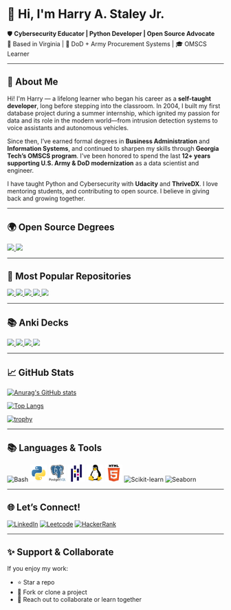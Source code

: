 # 👋 Hi, I'm Harry A. Staley Jr.

🛡️ **Cybersecurity Educator | Python Developer | Open Source Advocate**  
📍 Based in Virginia | 💼 DoD + Army Procurement Systems | 🎓 OMSCS Learner

---

## 🚀 About Me

Hi! I'm Harry — a lifelong learner who began his career as a **self-taught developer**, long before stepping into the classroom. In 2004, I built my first database project during a summer internship, which ignited my passion for data and its role in the modern world—from intrusion detection systems to voice assistants and autonomous vehicles.

Since then, I’ve earned formal degrees in **Business Administration** and **Information Systems**, and continued to sharpen my skills through **Georgia Tech’s OMSCS program**. I’ve been honored to spend the last **12+ years supporting U.S. Army & DoD modernization** as a data scientist and engineer.

I have taught Python and Cybersecurity with **Udacity** and **ThriveDX**. I love mentoring students, and contributing to open source. I believe in giving back and growing together.

---

## 🌍 Open Source Degrees

<a href="https://github.com/harrystaley/open-source-data-science-degree-python">
  <img src="https://github-readme-stats.vercel.app/api/pin/?username=harrystaley&repo=open-source-data-science-degree-python&theme=dark" />
</a>

<a href="https://github.com/harrystaley/open-source-cybersecurity-degree">
  <img src="https://github-readme-stats.vercel.app/api/pin/?username=harrystaley&repo=open-source-cybersecurity-degree&theme=dark" />
</a>

---

## 🌟 Most Popular Repositories

<a href="https://github.com/harrystaley/OMSCS-Anki">
  <img src="https://github-readme-stats.vercel.app/api/pin/?username=harrystaley&repo=OMSCS-Anki&theme=dark" />
</a>

<a href="https://github.com/harrystaley/DataCamp">
  <img src="https://github-readme-stats.vercel.app/api/pin/?username=harrystaley&repo=DataCamp&theme=dark" />
</a>

<a href="https://github.com/harrystaley/IPND_HTML_Intro">
  <img src="https://github-readme-stats.vercel.app/api/pin/?username=harrystaley&repo=IPND_HTML_Intro&theme=dark" />
</a>

<a href="https://github.com/harrystaley/FASCLASS">
  <img src="https://github-readme-stats.vercel.app/api/pin/?username=harrystaley&repo=FASCLASS&theme=dark" />
</a>

<a href="https://github.com/harrystaley/TAMUSA_CSCI4349_Week9_Honeypot">
  <img src="https://github-readme-stats.vercel.app/api/pin/?username=harrystaley&repo=TAMUSA_CSCI4349_Week9_Honeypot&theme=dark" />
</a>

---

## 📚 Anki Decks

<a href="https://github.com/harrystaley/Calculus_II_Anki">
  <img src="https://github-readme-stats.vercel.app/api/pin/?username=harrystaley&repo=Calculus_II_Anki&theme=dark" />
</a>

<a href="https://github.com/harrystaley/Calculus_III_Anki">
  <img src="https://github-readme-stats.vercel.app/api/pin/?username=harrystaley&repo=Calculus_III_Anki&theme=dark" />
</a>

<a href="https://github.com/harrystaley/Pre-Calculus_Anki">
  <img src="https://github-readme-stats.vercel.app/api/pin/?username=harrystaley&repo=Pre-Calculus_Anki&theme=dark" />
</a>

<a href="https://github.com/harrystaley/CSCI3343_Analysis_of_Algorithms">
  <img src="https://github-readme-stats.vercel.app/api/pin/?username=harrystaley&repo=CSCI3343_Analysis_of_Algorithms&theme=dark" />
</a>

---

## 📈 GitHub Stats

[![Anurag's GitHub stats](https://github-readme-stats.vercel.app/api?username=harrystaley&count_private=true&show_icons=true&theme=dark)](https://github.com/anuraghazra/github-readme-stats)

[![Top Langs](https://github-readme-stats.vercel.app/api/top-langs/?username=harrystaley&layout=compact&theme=dark&langs_count=10)](https://github.com/anuraghazra/github-readme-stats)

[![trophy](https://github-profile-trophy.vercel.app/?username=harrystaley&theme=darkhub&row=4&column=3)](https://github.com/ryo-ma/github-profile-trophy)

---

## 📚 Languages & Tools

<p align="left">
  <img src="https://www.vectorlogo.zone/logos/gnu_bash/gnu_bash-icon.svg" width="40" title="Bash" />
  <img src="https://raw.githubusercontent.com/devicons/devicon/master/icons/python/python-original.svg" width="40" title="Python" />
  <img src="https://raw.githubusercontent.com/devicons/devicon/master/icons/postgresql/postgresql-original-wordmark.svg" width="40" title="PostgreSQL" />
  <img src="https://raw.githubusercontent.com/devicons/devicon/master/icons/pandas/pandas-original.svg" width="40" title="Pandas" />
  <img src="https://raw.githubusercontent.com/devicons/devicon/master/icons/linux/linux-original.svg" width="40" title="Linux" />
  <img src="https://raw.githubusercontent.com/devicons/devicon/master/icons/html5/html5-original-wordmark.svg" width="40" title="HTML5" />
  <img src="https://upload.wikimedia.org/wikipedia/commons/0/05/Scikit_learn_logo_small.svg" width="40" title="Scikit-learn" />
  <img src="https://seaborn.pydata.org/_images/logo-mark-lightbg.svg" width="40" title="Seaborn" />
</p>

---

## 🌐 Let’s Connect!

<p align="left">
  <a href="https://linkedin.com/in/harrystaley"><img src="https://raw.githubusercontent.com/rahuldkjain/github-profile-readme-generator/master/src/images/icons/Social/linked-in-alt.svg" width="30" title="LinkedIn"/></a>
  <a href="https://leetcode.com/harrystaley"><img src="https://raw.githubusercontent.com/rahuldkjain/github-profile-readme-generator/master/src/images/icons/Social/leet-code.svg" width="30" title="Leetcode"/></a>
  <a href="https://www.hackerrank.com/hstaley"><img src="https://raw.githubusercontent.com/rahuldkjain/github-profile-readme-generator/master/src/images/icons/Social/hackerrank.svg" width="30" title="HackerRank"/></a>
</p>

---

## ✨ Support & Collaborate

If you enjoy my work:

- ⭐️ Star a repo  
- 🍴 Fork or clone a project  
- 🤝 Reach out to collaborate or learn together  
